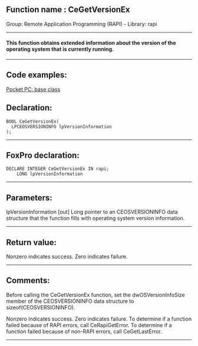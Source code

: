 
## Function name : CeGetVersionEx
Group: Remote Application Programming (RAPI) - Library: rapi    
***  


#### This function obtains extended information about the version of the operating system that is currently running. 
***  


## Code examples:
[Pocket PC: base class](../../samples/sample_440.md)  

## Declaration:
```foxpro  
BOOL CeGetVersionEx(
  LPCEOSVERSIONINFO lpVersionInformation
);  
```  
***  


## FoxPro declaration:
```foxpro  
DECLARE INTEGER CeGetVersionEx IN rapi;
	LONG lpVersionInformation  
```  
***  


## Parameters:
lpVersionInformation 
[out] Long pointer to an CEOSVERSIONINFO data structure that the function fills with operating system version information.   
***  


## Return value:
Nonzero indicates success. Zero indicates failure.  
***  


## Comments:
Before calling the CeGetVersionEx function, set the dwOSVersionInfoSize member of the CEOSVERSIONINFO data structure to sizeof(CEOSVERSIONINFO).   
  
Nonzero indicates success. Zero indicates failure. To determine if a function failed because of RAPI errors, call CeRapiGetError. To determine if a function failed because of non-RAPI errors, call CeGetLastError.  
  
***  

